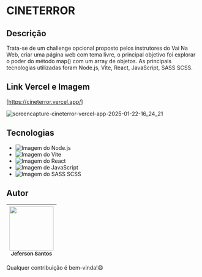 # CINETERROR
 
## Descrição
Trata-se de um challenge opcional proposto pelos instrutores do Vai Na Web, criar uma página web com tema livre, o principal objetivo foi explorar o poder do método map() com um array de objetos. As principais tecnologias utilizadas foram Node.js, Vite, React, JavaScript, SASS SCSS.
## Link Vercel e Imagem 
[https://cineterror.vercel.app/]

![screencapture-cineterror-vercel-app-2025-01-22-16_24_21](https://github.com/user-attachments/assets/e8741d61-9527-4ea1-8570-0b85f9fb0f26)

## Tecnologias

* <img src="https://img.shields.io/badge/node.js-6DA55F?style=for-the-badge&logo=node.js&logoColor=white" alt="Imagem do Node.js" >
* <img src="https://img.shields.io/badge/vite-%23646CFF.svg?style=for-the-badge&logo=vite&logoColor=white" alt="Imagem do Vite" >
* <img src="https://img.shields.io/badge/react-%2320232a.svg?style=for-the-badge&logo=react&logoColor=%2361DAFB" alt="Imagem do React" >
* <img src="https://img.shields.io/badge/javascript-%23323330.svg?style=for-the-badge&logo=javascript&logoColor=%23F7DF1E" alt="Imagem de JavaScript" >
* <img src="https://img.shields.io/badge/SASS-hotpink.svg?style=for-the-badge&logo=SASS&logoColor=white" alt="Imagem do SASS SCSS" >

## Autor
| [<img loading="lazy" src="https://avatars.githubusercontent.com/u/133176621?v=4" width=115><br><sub text-decoration="none">Jeferson Santos</sub>](https://github.com/jefersonssant) |
| :---: |

Qualquer contribuição é bem-vinda!😄
